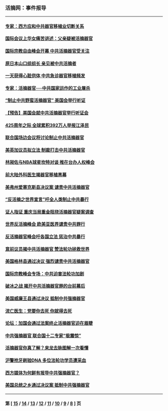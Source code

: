 ### 活摘网：事件报导
---
#### [专家：西方应和中共器官移植业切断关系](../../pages/nf5877/n13772828.md?07280430) 
#### [国际会议上华女痛苦讲述：父亲疑被活摘器官](../../pages/nf5877/n13771583.md?07280430) 
#### [国际宗教自由峰会开幕 中共活摘器官受关注](../../pages/nf5877/n13769995.md?07280430) 
#### [原日本山口组组长 亲见被中共活摘者](../../pages/nf5877/n13767360.md?07280430) 
#### [一天获得心脏供体 中共急诊器官移植频发](../../pages/nf5877/n13764689.md?07280430) 
#### [专家：活摘器官──中共国家运作的工业屠杀](../../pages/nf5877/n13761178.md?07280430) 
#### [“制止中共野蛮活摘器官” 美国会举行听证](../../pages/nf5877/n13735831.md?07280430) 
#### [【预告】美国会就中共活摘器官举行听证会](../../pages/nf5877/n13732843.md?07280430) 
#### [425周年之际 全球累积392万人举报江泽民](../../pages/nf5877/n13719232.md?07280430) 
#### [联合国场边会议将讨论制止中共活摘器官](../../pages/nf5877/n13656361.md?07280430) 
#### [美英加议员拟立法 制裁打击中共活摘器官](../../pages/nf5877/n13430251.md?07280430) 
#### [林昶佐与NBA球星坎特对谈 推在台办人权峰会](../../pages/nf5877/n13414467.md?07280430) 
#### [前大陆外科医生揭器官移植黑幕](../../pages/nf5877/n13401416.md?07280430) 
#### [美弗州爱塞克斯县决议案 谴责中共活摘器官](../../pages/nf5877/n13320919.md?07280430) 
#### [“反活摘之世界宣言”吁全人类制止中共暴行](../../pages/nf5877/n13259730.md?07280430) 
#### [证人指证 重庆当局重金阻挠活摘器官疑案调查](../../pages/nf5877/n13259127.md?07280430) 
#### [世界反活摘峰会 欧美亚医界谴责中共罪行](../../pages/nf5877/n13253550.md?07280430) 
#### [反活摘器官峰会吁各国立法 惩治中共暴行](../../pages/nf5877/n13245052.md?07280430) 
#### [意前议员揭中共活摘器官 赞法轮功拯救世界](../../pages/nf5877/n13203445.md?07280430) 
#### [美国格林县通过决议 强烈谴责中共活摘器官](../../pages/nf5877/n13119367.md?07280430) 
#### [国际宗教峰会专场：中共迫害法轮功加剧](../../pages/nf5877/n13088279.md?07280430) 
#### [破冰之战 揭开中共活摘器官罪的台前幕后](../../pages/nf5877/n13082457.md?07280430) 
#### [美国威廉王县通过决议 抵制中共强摘器官](../../pages/nf5877/n13056521.md?07280430) 
#### [流亡医生：党要你去死 你就得去死](../../pages/nf5877/n13052835.md?07280430) 
#### [论坛：加国会通过法案终止活摘器官迫在眉睫](../../pages/nf5877/n13029839.md?07280430) 
#### [中共强摘器官 联合国十二专家“极震惊”](../../pages/nf5877/n13024313.md?07280430) 
#### [活摘器官你真了解？来龙去脉图解一次看懂](../../pages/nf5877/n13013820.md?07280430) 
#### [沪警抢牙刷验DNA 多位法轮功学员遭采血](../../pages/nf5877/n12969218.md?07280430) 
#### [西方媒体为何鲜有报导中共强摘器官？](../../pages/nf5877/n12932034.md?07280430) 
#### [美国总统之乡通过决议案 抵制中共强摘器官](../../pages/nf5877/n12908242.md?07280430) 

---
#### 第 [ [15](./15.md?07280430) / [14](./14.md?07280430) / [13](./13.md?07280430) / [12](./12.md?07280430) / [11](./11.md?07280430) / [10](./10.md?07280430) / [9](./9.md?07280430) / [8](./8.md?07280430) ] 页
